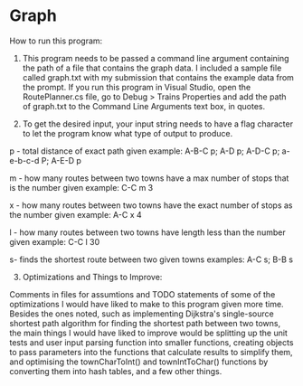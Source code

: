 Graph
=====
How to run this program:

1. This program needs to be passed a command line argument containing the path of
a file that contains the graph data. I included a sample file called graph.txt with
my submission that contains the example data from the prompt. If you run this
program in Visual Studio, open the RoutePlanner.cs file, go to Debug > Trains Properties
and add the path of graph.txt to the Command Line Arguments text box, in quotes.

2. To get the desired input, your input string needs to have a flag character to
let the program know what type of output to produce.

p - total distance of exact path given
example: A-B-C p; A-D p; A-D-C p; a-e-b-c-d P; A-E-D p

m - how many routes between two towns have a max number of stops that is the number given
example: C-C m 3

x - how many routes between two towns have the exact number of stops as the number given
example: A-C x 4

l - how many routes between two towns have length less than the number given
example: C-C l 30

s- finds the shortest route between two given towns
examples: A-C s; B-B s 

3. Optimizations and Things to Improve:

Comments in files for assumtions and TODO statements of some of the 
optimizations I would have liked to make to this program given more time. Besides the
ones noted, such as implementing Dijkstra's single-source shortest path algorithm
for finding the shortest path between two towns, the main things I would have liked
to improve would be splitting up the unit tests and user input parsing function into
smaller functions, creating objects to pass parameters into the functions that 
calculate results to simplify them, and optimising the townCharToInt() and 
townIntToChar() functions by converting them into hash tables, and a few other things.



